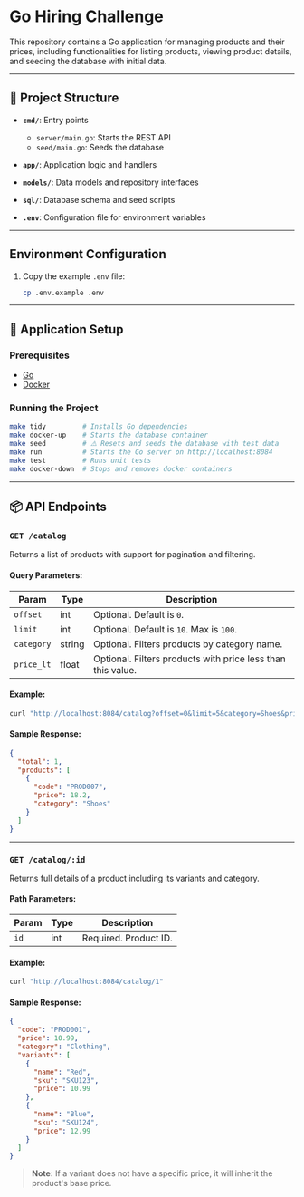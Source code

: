 # Go Hiring Challenge

This repository contains a Go application for managing products and their prices, including functionalities for listing products, viewing product details, and seeding the database with initial data.

---

## 📁 Project Structure

- **`cmd/`**: Entry points
    - `server/main.go`: Starts the REST API
    - `seed/main.go`: Seeds the database

- **`app/`**: Application logic and handlers
- **`models/`**: Data models and repository interfaces
- **`sql/`**: Database schema and seed scripts
- **`.env`**: Configuration file for environment variables

---


## Environment Configuration

1. Copy the example `.env` file:
   ```bash
   cp .env.example .env

---

## 🚀 Application Setup

### Prerequisites

- [Go](https://golang.org/dl/)
- [Docker](https://www.docker.com/products/docker-desktop)

### Running the Project

```bash
make tidy         # Installs Go dependencies
make docker-up    # Starts the database container
make seed         # ⚠️ Resets and seeds the database with test data
make run          # Starts the Go server on http://localhost:8084
make test         # Runs unit tests
make docker-down  # Stops and removes docker containers
```

---

## 📦 API Endpoints

### `GET /catalog`

Returns a list of products with support for pagination and filtering.

#### Query Parameters:

| Param       | Type    | Description                                  |
|-------------|---------|----------------------------------------------|
| `offset`    | int     | Optional. Default is `0`.                    |
| `limit`     | int     | Optional. Default is `10`. Max is `100`.     |
| `category`  | string  | Optional. Filters products by category name. |
| `price_lt`  | float   | Optional. Filters products with price less than this value. |

#### Example:

```bash
curl "http://localhost:8084/catalog?offset=0&limit=5&category=Shoes&price_lt=20"
```

#### Sample Response:

```json
{
  "total": 1,
  "products": [
    {
      "code": "PROD007",
      "price": 18.2,
      "category": "Shoes"
    }
  ]
}
```

---

### `GET /catalog/:id`

Returns full details of a product including its variants and category.

#### Path Parameters:

| Param  | Type | Description                |
|--------|------|----------------------------|
| `id`   | int  | Required. Product ID.      |

#### Example:

```bash
curl "http://localhost:8084/catalog/1"
```

#### Sample Response:

```json
{
  "code": "PROD001",
  "price": 10.99,
  "category": "Clothing",
  "variants": [
    {
      "name": "Red",
      "sku": "SKU123",
      "price": 10.99
    },
    {
      "name": "Blue",
      "sku": "SKU124",
      "price": 12.99
    }
  ]
}
```

> **Note:** If a variant does not have a specific price, it will inherit the product's base price.
